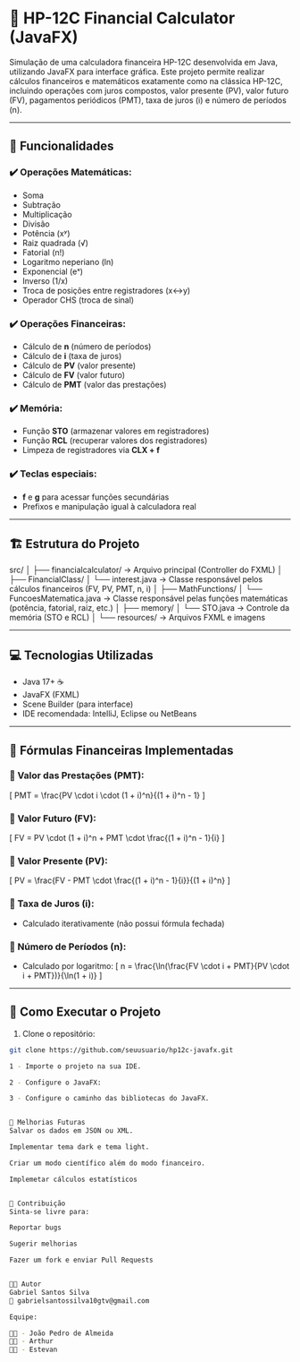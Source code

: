 # 🧠 HP-12C Financial Calculator (JavaFX)

Simulação de uma calculadora financeira HP-12C desenvolvida em Java, utilizando JavaFX para interface gráfica. Este projeto permite realizar cálculos financeiros e matemáticos exatamente como na clássica HP-12C, incluindo operações com juros compostos, valor presente (PV), valor futuro (FV), pagamentos periódicos (PMT), taxa de juros (i) e número de períodos (n).

---

## 🚀 Funcionalidades

### ✔️ Operações Matemáticas:
- Soma
- Subtração
- Multiplicação
- Divisão
- Potência (xʸ)
- Raiz quadrada (√)
- Fatorial (n!)
- Logaritmo neperiano (ln)
- Exponencial (eˣ)
- Inverso (1/x)
- Troca de posições entre registradores (x↔y)
- Operador CHS (troca de sinal)

### ✔️ Operações Financeiras:
- Cálculo de **n** (número de períodos)
- Cálculo de **i** (taxa de juros)
- Cálculo de **PV** (valor presente)
- Cálculo de **FV** (valor futuro)
- Cálculo de **PMT** (valor das prestações)

### ✔️ Memória:
- Função **STO** (armazenar valores em registradores)
- Função **RCL** (recuperar valores dos registradores)
- Limpeza de registradores via **CLX + f**

### ✔️ Teclas especiais:
- **f** e **g** para acessar funções secundárias
- Prefixos e manipulação igual à calculadora real

---

## 🏗️ Estrutura do Projeto

src/
│
├── financialcalculator/ -> Arquivo principal (Controller do FXML)
│
├── FinancialClass/
│ └── interest.java -> Classe responsável pelos cálculos financeiros (FV, PV, PMT, n, i)
│
├── MathFunctions/
│ └── FuncoesMatematica.java -> Classe responsável pelas funções matemáticas (potência, fatorial, raiz, etc.)
│
├── memory/
│ └── STO.java -> Controle da memória (STO e RCL)
│
└── resources/ -> Arquivos FXML e imagens



---

## 💻 Tecnologias Utilizadas

- Java 17+ ☕
- JavaFX (FXML)
- Scene Builder (para interface)
- IDE recomendada: IntelliJ, Eclipse ou NetBeans

---

## 🔢 Fórmulas Financeiras Implementadas

### 📍 Valor das Prestações (PMT):
\[
PMT = \frac{PV \cdot i \cdot (1 + i)^n}{(1 + i)^n - 1}
\]

### 📍 Valor Futuro (FV):
\[
FV = PV \cdot (1 + i)^n + PMT \cdot \frac{(1 + i)^n - 1}{i}
\]

### 📍 Valor Presente (PV):
\[
PV = \frac{FV - PMT \cdot \frac{(1 + i)^n - 1}{i}}{(1 + i)^n}
\]

### 📍 Taxa de Juros (i):
- Calculado iterativamente (não possui fórmula fechada)

### 📍 Número de Períodos (n):
- Calculado por logaritmo:
\[
n = \frac{\ln(\frac{FV \cdot i + PMT}{PV \cdot i + PMT})}{\ln(1 + i)}
\]

---

## 📲 Como Executar o Projeto

1. Clone o repositório:
```bash
git clone https://github.com/seuusuario/hp12c-javafx.git

1 - Importe o projeto na sua IDE.

2 - Configure o JavaFX:

3 - Configure o caminho das bibliotecas do JavaFX.


🧠 Melhorias Futuras
Salvar os dados em JSON ou XML.

Implementar tema dark e tema light.

Criar um modo científico além do modo financeiro.

Implemetar cálculos estatísticos


🙌 Contribuição
Sinta-se livre para:

Reportar bugs

Sugerir melhorias

Fazer um fork e enviar Pull Requests


👨‍💻 Autor
Gabriel Santos Silva
📧 gabrielsantossilva10gtv@gmail.com

Equipe:

👨‍💻 - João Pedro de Almeida
👨‍💻 - Arthur
👨‍💻 - Estevan



